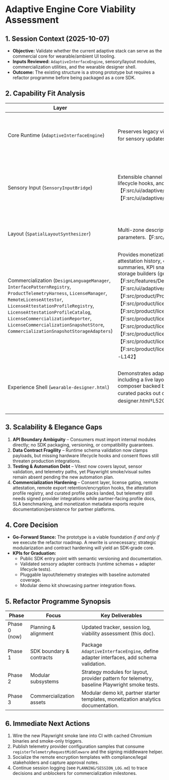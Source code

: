# Adaptive Engine Core Viability Assessment

## 1. Session Context (2025-10-07)
- **Objective:** Validate whether the current adaptive stack can serve as the commercial core for wearable/ambient UI tooling.
- **Inputs Reviewed:** `AdaptiveInterfaceEngine`, sensory/layout modules, commercialization utilities, and the wearable designer shell.
- **Outcome:** The existing structure is a strong prototype but requires a refactor programme before being packaged as a core SDK.

## 2. Capability Fit Analysis
| Layer | Strengths | Limitations | Decision |
|-------|-----------|-------------|----------|
| Core Runtime (`AdaptiveInterfaceEngine`) | Preserves legacy visualizer compatibility while introducing adaptive pipeline hooks for sensory updates.【F:src/core/AdaptiveInterfaceEngine.js†L16-L201】 | Lifecycle and variation flows are hardwired to demo hooks instead of a published API surface. | Keep, but extract public methods + TypeScript definitions during SDK boundary work (Phase 1). |
| Sensory Input (`SensoryInputBridge`) | Extensible channel registry, configurable decay, schema normalization, adapter lifecycle hooks, and snapshot export suitable for eye/neural adapters.【F:src/ui/adaptive/SensoryInputBridge.js†L10-L296】【F:src/ui/adaptive/sensors/SensorSchemaRegistry.js†L1-L230】 | Lifecycle hooks exist but need production hardening, reporting contracts, and hardware certification guidance. | Retain architecture, finalize adapter lifecycle contracts + error telemetry. |
| Layout (`SpatialLayoutSynthesizer`) | Multi-zone descriptors with chroma/motion heuristics already mapped to engine parameters.【F:src/ui/adaptive/SpatialLayoutSynthesizer.js†L18-L111】 | Monolithic heuristics make alternative strategies/testing difficult. | Split into strategy modules (zoning/motion/color) and expose injection API. |
| Commercialization (`DesignLanguageManager`, `InterfacePatternRegistry`, `ProductTelemetryHarness`, `LicenseManager`, `RemoteLicenseAttestor`, `LicenseAttestationProfileRegistry`, `LicenseAttestationProfileCatalog`, `LicenseCommercializationReporter`, `LicenseCommercializationSnapshotStore`, `CommercializationSnapshotStorageAdapters`) | Provides monetization metadata, consent-aware + license-gated telemetry, remote attestation history, curated attestation packs, commercialization analytics summaries, KPI snapshot persistence/export helpers with async hydration, remote storage builders (generic/S3), and adapter lifecycle instrumentation.【F:src/features/DesignLanguageManager.js†L18-L78】【F:src/ui/adaptive/InterfacePatternRegistry.js†L11-L87】【F:src/product/ProductTelemetryHarness.js†L7-L495】【F:src/product/licensing/LicenseManager.js†L1-L237】【F:src/product/licensing/RemoteLicenseAttestor.js†L1-L253】【F:src/product/licensing/LicenseAttestationProfileRegistry.js†L1-L172】【F:src/product/licensing/LicenseAttestationProfileCatalog.js†L1-L302】【F:src/product/licensing/LicenseCommercializationReporter.js†L1-L290】【F:src/product/licensing/LicenseCommercializationSnapshotStore.js†L1-L238】【F:src/product/licensing/storage/CommercializationSnapshotStorageAdapters.js†L1-L142】 | Telemetry still needs signed provider integrations while commercialization now requires retry/backoff policies for remote adapters and partner-facing analytics documentation. | Expand provider catalog, codify attestation SLA guidance + endpoint schema docs, benchmark the new packs, harden remote storage (retry/backoff, telemetry), and expose commercialization dashboards with partner ingestion guides. |
| Experience Shell (`wearable-designer.html`) | Demonstrates adaptive behaviour + commercialization toggles end-to-end, now including a live layout blueprint renderer/export flow and a 4D projection-field composer backed by the new scenario catalog so the projection panel hydrates with curated packs out of the box.【F:wearable-designer.html†L1-L160】【F:wearable-designer.html†L520-L760】【F:wearable-designer.html†L900-L1142】 | Single ~280-line file prevents reuse, testing, or partner integration samples despite the richer visualization. | Rebuild as modular demo kit (Phase 3). |

## 3. Scalability & Elegance Gaps
1. **API Boundary Ambiguity** – Consumers must import internal modules directly; no SDK packaging, versioning, or compatibility guarantees.
2. **Data Contract Fragility** – Runtime schema validation now clamps payloads, but missing hardware lifecycle hooks and consent flows still threaten production integrations.
3. **Testing & Automation Debt** – Vitest now covers layout, sensor validation, and telemetry paths, yet Playwright smoke/visual suites remain absent pending the new automation plan.
4. **Commercialization Hardening** – Consent layer, license gating, remote attestation, remote export retention/encryption hooks, the attestation profile registry, and curated profile packs landed, but telemetry still needs signed provider integrations while partner-facing profile docs, SLA benchmarking, and monetization metadata exports require documentation/persistence for partner platforms.

## 4. Core Decision
- **Go-Forward Stance:** The prototype is a viable foundation *if and only if* we execute the refactor roadmap. A rewrite is unnecessary; strategic modularization and contract hardening will yield an SDK-grade core.
- **KPIs for Graduation:**
  - Public SDK entry point with semantic versioning and documentation.
  - Validated sensory adapter contracts (runtime schemas + adapter lifecycle tests).
  - Pluggable layout/telemetry strategies with baseline automated coverage.
  - Modular demo kit showcasing partner integration flows.

## 5. Refactor Programme Synopsis
| Phase | Focus | Key Deliverables |
|-------|-------|------------------|
| Phase 0 (now) | Planning & alignment | Updated tracker, session log, viability assessment (this doc). |
| Phase 1 | SDK boundary & contracts | Package `AdaptiveInterfaceEngine`, define adapter interfaces, add schema validation. |
| Phase 2 | Modular subsystems | Strategy modules for layout, provider pattern for telemetry, baseline Playwright smoke tests. |
| Phase 3 | Commercialization assets | Modular demo kit, partner starter templates, monetization analytics documentation. |

## 6. Immediate Next Actions
1. Wire the new Playwright smoke lane into CI with cached Chromium binaries and smoke-only triggers.
2. Publish telemetry provider configuration samples that consume `registerTelemetryRequestMiddleware` and the signing middleware helper.
3. Socialize the remote encryption templates with compliance/legal stakeholders and capture approval notes.
4. Continue session logging (see `PLANNING/SESSION_LOG.md`) to trace decisions and unblockers for commercialization milestones.

